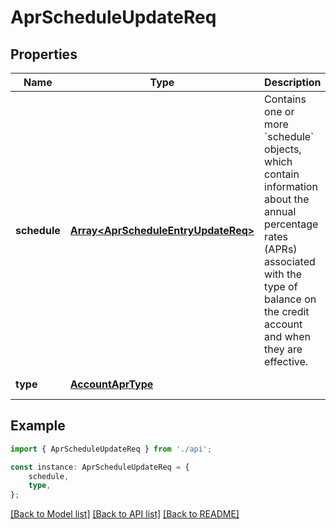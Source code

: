 # AprScheduleUpdateReq


## Properties

Name | Type | Description | Notes
------------ | ------------- | ------------- | -------------
**schedule** | [**Array&lt;AprScheduleEntryUpdateReq&gt;**](AprScheduleEntryUpdateReq.md) | Contains one or more &#x60;schedule&#x60; objects, which contain information about the annual percentage rates (APRs) associated with the type of balance on the credit account and when they are effective. | [default to undefined]
**type** | [**AccountAprType**](AccountAprType.md) |  | [default to undefined]

## Example

```typescript
import { AprScheduleUpdateReq } from './api';

const instance: AprScheduleUpdateReq = {
    schedule,
    type,
};
```

[[Back to Model list]](../README.md#documentation-for-models) [[Back to API list]](../README.md#documentation-for-api-endpoints) [[Back to README]](../README.md)

